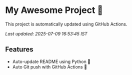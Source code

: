 # My Awesome Project 🚀

This project is automatically updated using GitHub Actions.

_Last updated: 2025-07-09 16:53:45 IST_

## Features
- Auto-update README using Python 🐍
- Auto Git push with GitHub Actions 🤖
